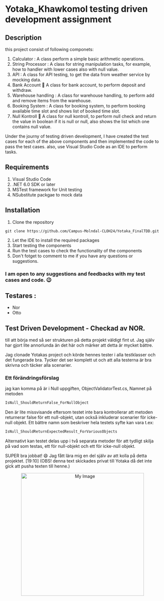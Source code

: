 # Yotaka_Khawkomol testing driven development assignment

## Description
this project consist of following componets:
1. Calculator : A class perform a simple basic arithmetic operations. 
2. String Processor : A class for string manipulation tasks, for example, how to handler with lower cases also with null value. 
3. API : A class for API testing, to get the data from weather service by mocking data.
4. Bank Account :100: A class for bank account, to perform deposit and withdraw.
5. Warehouse handling : A class for warehouse handling, to perform add and remove items from the warehouse.
6. Booking System : A class for booking system, to perform booking available time slot and shows list of booked time slot.
7. Null Kontroll :1234: A class for null kontroll, to perform null check and return the value in boolean  if it is null or null, also shows the list 
which one contains null value.

Under the journy of testing driven development, I have created the test cases for each of the above components and then implemented the code to pass the test cases.
also, use Visual Studio Code as an IDE to perform tasks.

## Requirements
1. Visual Studio Code
2. .NET 6.0 SDK or later
3. MSTest framework for Unit testing
4. NSubstitute packgae to mock data

## Installation
1. Clone the repository
```
git clone https://github.com/Campus-Molndal-CLOH24/Yotaka_FinalTDD.git
```
2. Let the IDE to install the required packages
3. Start testing the components
4. Run the test cases to check the functionality of the components
5. Don't fotget to comment to me if you have any questions or suggestions.
### I am open to any suggestions and feedbacks with my test cases and code. :wink:

## Testares : 
- Nor
- Otto
  
## Test Driven Development -  Checkad av NOR. 

till att börja med så ser strukturen på detta projekt väldigt fint ut.
Jag själv har gjort lite annorlunda än det här och märker att detta är mycket bättre.

Jag clonade Yotakas project och körde hennes tester i alla testklasser och det fungerade bra.
Tycker det ser komplett ut och att alla testerna är bra skrivna och täcker alla scenarier.

### Ett förändringsförslag 

jag kan komma på är i Null uppgiften, ObjectValidatorTest.cs,
Namnet på metoden
````csharp
IsNull_ShouldReturnFalse_ForNullObject 
````
Den är lite missvisande eftersom 
testet inte bara kontrollerar att metoden returnerar false för ett null-objekt,
utan också inkluderar scenarier för icke-null objekt.
Ett bättre namn som beskriver hela testets syfte kan vara t.ex:
````csharp
IsNull_ShouldReturnExpectedResult_ForVariousObjects
````
Alternativt kan testet delas upp i två separata metoder för att tydligt skilja på vad som testas, 
ett för null-objekt och ett för icke-null objekt.

SUPER bra jobbat! :smile: 
Jag fått lära mig en del själv av att kolla på detta projektet.
[19:10]
(OBS! denna text skickades privat till Yotaka då det inte gick att pusha texten till henne.)

<div align="center">
  <img src="https://media0.giphy.com/media/v1.Y2lkPTc5MGI3NjExdTZ1MW5kYjg0Z3czbHdsanl3NTJqNDN6amJ3MnhuMXBoMjQ0M2gzZCZlcD12MV9pbnRlcm5hbF9naWZfYnlfaWQmY3Q9Zw/4zceKGWTSwv9889U45/giphy.gif" alt="My Image" width="400">
</div>
